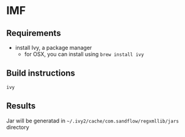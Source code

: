 # IMF

## Requirements

- install Ivy, a package manager  
  * for OSX, you can install using `brew install ivy`
  

## Build instructions

`ivy`

## Results

Jar will be generatad in `~/.ivy2/cache/com.sandflow/regxmllib/jars` directory
